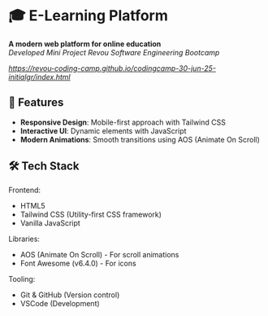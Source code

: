 # 🎓 E-Learning Platform
**A modern web platform for online education**  
*Developed Mini Project Revou Software Engineering Bootcamp*

*https://revou-coding-camp.github.io/codingcamp-30-jun-25-initialgr/index.html*

## 🌟 Features
- **Responsive Design**: Mobile-first approach with Tailwind CSS
- **Interactive UI**: Dynamic elements with JavaScript
- **Modern Animations**: Smooth transitions using AOS (Animate On Scroll)

## 🛠️ Tech Stack
Frontend:
- HTML5
- Tailwind CSS (Utility-first CSS framework)
- Vanilla JavaScript

Libraries:
- AOS (Animate On Scroll) - For scroll animations
- Font Awesome (v6.4.0) - For icons

Tooling:
- Git & GitHub (Version control)
- VSCode (Development)
